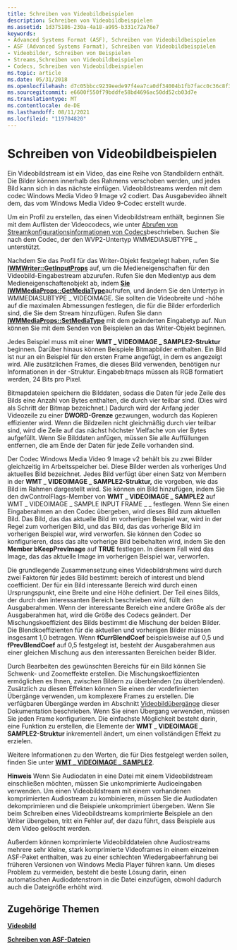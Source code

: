 ```yaml
---
title: Schreiben von Videobildbeispielen
description: Schreiben von Videobildbeispielen
ms.assetid: 1d375186-230a-4a18-a995-b331c72a76e7
keywords:
- Advanced Systems Format (ASF), Schreiben von Videobildbeispielen
- ASF (Advanced Systems Format), Schreiben von Videobildbeispielen
- Videobilder, Schreiben von Beispielen
- Streams,Schreiben von Videobildbeispielen
- Codecs, Schreiben von Videobildbeispielen
ms.topic: article
ms.date: 05/31/2018
ms.openlocfilehash: d7c05bbcc9239eede97f4ea7ca0df34004b1fb7facc0c36c8f38098c42e86fce
ms.sourcegitcommit: e6600f550f79bddfe58bd4696ac50dd52cb03d7e
ms.translationtype: MT
ms.contentlocale: de-DE
ms.lasthandoff: 08/11/2021
ms.locfileid: "119704820"
---
```

# <a name="writing-video-image-samples"></a>Schreiben von Videobildbeispielen

Ein Videobildstream ist ein Video, das eine Reihe von Standbildern enthält. Die Bilder können innerhalb des Rahmens verschoben werden, und jedes Bild kann sich in das nächste einfügen. Videobildstreams werden mit dem codec Windows Media Video 9 Image v2 codiert. Das Ausgabevideo ähnelt dem, das vom Windows Media Video 9-Codec erstellt wurde.

Um ein Profil zu erstellen, das einen Videobildstream enthält, beginnen Sie mit dem Auflisten der Videocodecs, wie unter [Abrufen von Streamkonfigurationsinformationen von Codecs](getting-stream-configuration-information-from-codecs.md)beschrieben. Suchen Sie nach dem Codec, der den WVP2-Untertyp WMMEDIASUBTYPE \_ unterstützt.

Nachdem Sie das Profil für das Writer-Objekt festgelegt haben, rufen Sie [**IWMWriter::GetInputProps**](/previous-versions/windows/desktop/api/Wmsdkidl/nf-wmsdkidl-iwmwriter-getinputprops) auf, um die Medieneigenschaften für den Videobild-Eingabestream abzurufen. Rufen Sie den Medientyp aus dem Medieneigenschaftenobjekt ab, indem [**Sie IWMMediaProps::GetMediaType**](/previous-versions/windows/desktop/api/Wmsdkidl/nf-wmsdkidl-iwmmediaprops-getmediatype)aufrufen, und ändern Sie den Untertyp in WMMEDIASUBTYPE \_ VIDEOIMAGE. Sie sollten die Videobreite und -höhe auf die maximalen Abmessungen festlegen, die für die Bilder erforderlich sind, die Sie dem Stream hinzufügen. Rufen Sie dann [**IWMMediaProps::SetMediaType**](/previous-versions/windows/desktop/api/Wmsdkidl/nf-wmsdkidl-iwmmediaprops-setmediatype) mit dem geänderten Eingabetyp auf. Nun können Sie mit dem Senden von Beispielen an das Writer-Objekt beginnen.

Jedes Beispiel muss mit einer **WMT \_ VIDEOIMAGE \_ SAMPLE2-Struktur** beginnen. Darüber hinaus können Beispiele Bitmapbilder enthalten. Ein Bild ist nur an ein Beispiel für den ersten Frame angefügt, in dem es angezeigt wird. Alle zusätzlichen Frames, die dieses Bild verwenden, benötigen nur Informationen in der -Struktur. Eingabebitmaps müssen als RGB formatiert werden, 24 Bits pro Pixel.

Bitmapdateien speichern die Bilddaten, sodass die Daten für jede Zeile des Bilds eine Anzahl von Bytes enthalten, die durch vier teilbar sind. (Dies wird als Schritt der Bitmap bezeichnet.) Dadurch wird der Anfang jeder Videozeile zu einer **DWORD-Grenze** gezwungen, wodurch das Kopieren effizienter wird. Wenn die Bildzeilen nicht gleichmäßig durch vier teilbar sind, wird die Zeile auf das nächst höchster Vielfache von vier Bytes aufgefüllt. Wenn Sie Bilddaten anfügen, müssen Sie alle Auffüllungen entfernen, die am Ende der Daten für jede Zeile vorhanden sind.

Der Codec Windows Media Video 9 Image v2 behält bis zu zwei Bilder gleichzeitig im Arbeitsspeicher bei. Diese Bilder werden als vorheriges Und aktuelles Bild bezeichnet. Jedes Bild verfügt über einen Satz von Membern in der **WMT \_ VIDEOIMAGE \_ SAMPLE2-Struktur,** die vorgeben, wie das Bild im Rahmen dargestellt wird. Sie können ein Bild hinzufügen, indem Sie den dwControlFlags-Member von **WMT \_ VIDEOIMAGE \_ SAMPLE2** auf WMT \_ VIDEOIMAGE \_ SAMPLE INPUT FRAME \_ \_ festlegen. Wenn Sie einen Eingaberahmen an den Codec übergeben, wird dieses Bild zum aktuellen Bild. Das Bild, das das aktuelle Bild im vorherigen Beispiel war, wird in der Regel zum vorherigen Bild, und das Bild, das das vorherige Bild im vorherigen Beispiel war, wird verworfen. Sie können den Codec so konfigurieren, dass das alte vorherige Bild beibehalten wird, indem Sie den **Member bKeepPrevImage** auf **TRUE** festlegen. In diesem Fall wird das Image, das das aktuelle Image im vorherigen Beispiel war, verworfen.

Die grundlegende Zusammensetzung eines Videobildrahmens wird durch zwei Faktoren für jedes Bild bestimmt: bereich of interest und blend coefficient. Der für ein Bild interessante Bereich wird durch einen Ursprungspunkt, eine Breite und eine Höhe definiert. Der Teil eines Bilds, der durch den interessanten Bereich beschrieben wird, füllt den Ausgaberahmen. Wenn der interessante Bereich eine andere Größe als der Ausgaberahmen hat, wird die Größe des Codecs geändert. Der Mischungskoeffizient des Bilds bestimmt die Mischung der beiden Bilder. Die Blendkoeffizienten für die aktuellen und vorherigen Bilder müssen insgesamt 1,0 betragen. Wenn **fCurrBlendCoef** beispielsweise auf 0,5 und **fPrevBlendCoef** auf 0,5 festgelegt ist, besteht der Ausgaberahmen aus einer gleichen Mischung aus den interessanten Bereichen beider Bilder.

Durch Bearbeiten des gewünschten Bereichs für ein Bild können Sie Schwenk- und Zoomeffekte erstellen. Die Mischungskoeffizienten ermöglichen es Ihnen, zwischen Bildern zu überblenden (zu überblenden). Zusätzlich zu diesen Effekten können Sie einen der vordefinierten Übergänge verwenden, um komplexere Frames zu erstellen. Die verfügbaren Übergänge werden im Abschnitt [Videobildübergänge](video-image-transitions.md) dieser Dokumentation beschrieben. Wenn Sie einen Übergang verwenden, müssen Sie jeden Frame konfigurieren. Die einfachste Möglichkeit besteht darin, eine Funktion zu erstellen, die Elemente der **WMT \_ VIDEOIMAGE \_ SAMPLE2-Struktur** inkrementell ändert, um einen vollständigen Effekt zu erzielen.

Weitere Informationen zu den Werten, die für Dies festgelegt werden sollen, finden Sie unter [**WMT \_ VIDEOIMAGE \_ SAMPLE2**](/previous-versions/windows/desktop/api/Wmsdkidl/ns-wmsdkidl-wmt_videoimage_sample2).

**Hinweis** Wenn Sie Audiodaten in eine Datei mit einem Videobildstream einschließen möchten, müssen Sie unkomprimierte Audioeingaben verwenden. Um einen Videobildstream mit einem vorhandenen komprimierten Audiostream zu kombinieren, müssen Sie die Audiodaten dekomprimieren und die Beispiele unkomprimiert übergeben. Wenn Sie beim Schreiben eines Videobildstreams komprimierte Beispiele an den Writer übergeben, tritt ein Fehler auf, der dazu führt, dass Beispiele aus dem Video gelöscht werden.

Außerdem können komprimierte Videobilddateien ohne Audiostreams mehrere sehr kleine, stark komprimierte Videoframes in einem einzelnen ASF-Paket enthalten, was zu einer schlechten Wiedergabeerfahrung bei früheren Versionen von Windows Media Player führen kann. Um dieses Problem zu vermeiden, besteht die beste Lösung darin, einen automatischen Audiodatenstrom in die Datei einzufügen, obwohl dadurch auch die Dateigröße erhöht wird.

## <a name="related-topics"></a>Zugehörige Themen

<dl> <dt>

[**Videobild**](video-image.md)
</dt> <dt>

[**Schreiben von ASF-Dateien**](writing-asf-files.md)
</dt> </dl>

 

 




